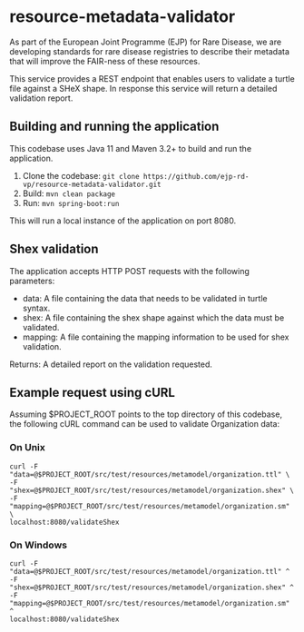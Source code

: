 # resource-metadata-validator

As part of the European Joint Programme (EJP) for Rare Disease, we are developing 
standards for rare disease registries to describe their metadata that will improve the 
FAIR-ness of these resources.

This service provides a REST endpoint that enables users to validate a turtle file against a SHeX shape. 
In response this service will return a detailed validation report. 


## Building and running the application
This codebase uses Java 11 and Maven 3.2+ to build and run the application.
1. Clone the codebase: `git clone https://github.com/ejp-rd-vp/resource-metadata-validator.git`
2. Build: `mvn clean package`
3. Run: `mvn spring-boot:run`

This will run a local instance of the application on port 8080.

## Shex validation
The application accepts HTTP POST requests with the following parameters:
* data: A file containing the data that needs to be validated in turtle syntax.
* shex: A file containing the shex shape against which the data must be validated.
* mapping: A file containing the mapping information to be used for shex validation.

Returns: A detailed report on the validation requested.

## Example request using cURL
Assuming $PROJECT_ROOT points to the top directory of this codebase, the following cURL command
can be used to validate Organization data:

### On Unix
```
curl -F "data=@$PROJECT_ROOT/src/test/resources/metamodel/organization.ttl" \
-F "shex=@$PROJECT_ROOT/src/test/resources/metamodel/organization.shex" \
-F "mapping=@$PROJECT_ROOT/src/test/resources/metamodel/organization.sm" \
localhost:8080/validateShex
```

### On Windows
```
curl -F "data=@$PROJECT_ROOT/src/test/resources/metamodel/organization.ttl" ^
-F "shex=@$PROJECT_ROOT/src/test/resources/metamodel/organization.shex" ^
-F "mapping=@$PROJECT_ROOT/src/test/resources/metamodel/organization.sm" ^
localhost:8080/validateShex
```
